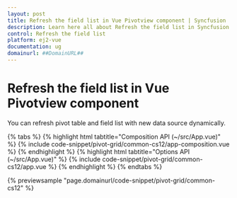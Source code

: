 ```yaml
---
layout: post
title: Refresh the field list in Vue Pivotview component | Syncfusion
description: Learn here all about Refresh the field list in Syncfusion Vue Pivotview component of Syncfusion Essential JS 2 and more.
control: Refresh the field list 
platform: ej2-vue
documentation: ug
domainurl: ##DomainURL##
---
```


# Refresh the field list in Vue Pivotview component

You can refresh pivot table and field list with new data source dynamically.

{% tabs %}
{% highlight html tabtitle="Composition API (~/src/App.vue)" %}
{% include code-snippet/pivot-grid/common-cs12/app-composition.vue %}
{% endhighlight %}
{% highlight html tabtitle="Options API (~/src/App.vue)" %}
{% include code-snippet/pivot-grid/common-cs12/app.vue %}
{% endhighlight %}
{% endtabs %}
        
{% previewsample "page.domainurl/code-snippet/pivot-grid/common-cs12" %}